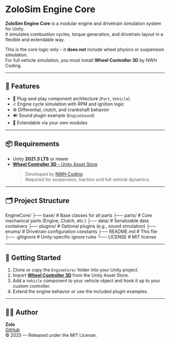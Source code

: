 # ZoloSim Engine Core

**ZoloSim Engine Core** is a modular engine and drivetrain simulation system for Unity.  
It simulates combustion cycles, torque generation, and drivetrain layout in a flexible and extendable way.

This is the core logic only – it **does not** include wheel physics or suspension simulation.  
For full vehicle simulation, you must install **Wheel Controller 3D** by NWH Coding.

---

## 🔧 Features
- 🔌 Plug-and-play component architecture (`Part`, `Vehicle`)
- 🔥 Engine cycle simulation with RPM and ignition logic
- ⚙️ Differential, clutch, and crankshaft behavior
- 🔊 Sound plugin example (`EngineSound`)
- 🧩 Extendable via your own modules

---

## 📦 Requirements
- Unity **2021.3 LTS** or newer
- [**Wheel Controller 3D** – Unity Asset Store](https://assetstore.unity.com/packages/tools/physics/wheel-controller-3d-74512)  
  > Developed by [NWH Coding](https://www.nwhvehiclephysics.com/doku.php/NWH/WheelController3D/index)  
  Required for suspension, traction and full vehicle dynamics.

---

## 🗂 Project Structure

EngineCore/
├── base/          # Base classes for all parts
├── parts/         # Core mechanical parts (Engine, Clutch, etc.)
├── data/          # Serializable data containers
├── plugins/       # Optional plugins (e.g., sound simulation)
├── enums/         # Drivetrain configuration constants
├── README.md      # This file
├── .gitignore     # Unity-specific ignore rules
└── LICENSE        # MIT license

---

## 🚀 Getting Started

1. Clone or copy the `EngineCore/` folder into your Unity project.
2. Import **[Wheel Controller 3D](https://assetstore.unity.com/packages/tools/physics/wheel-controller-3d-74512)** from the Unity Asset Store.
3. Add a `Vehicle` component to your vehicle object and hook it up to your custom controller.
4. Extend the engine behavior or use the included plugin examples.

---

## 🧑‍💻 Author

**Zolo**  
[GitHub](https://github.com/zolo86)  
© 2025 — Released under the MIT License.
